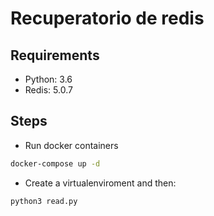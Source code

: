 # Recuperatorio de redis

## Requirements

* Python: 3.6
* Redis: 5.0.7

## Steps

* Run docker containers

```sh
docker-compose up -d
```

* Create a virtualenviroment and then:

```
python3 read.py
```
